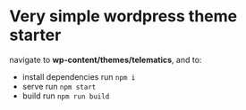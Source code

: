 # Very simple wordpress theme starter
navigate to **wp-content/themes/telematics**, and to:

* install dependencies run `npm i`
* serve run `npm start`
* build run `npm run build`